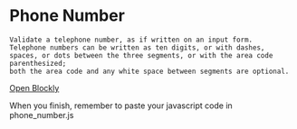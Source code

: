 # Phone Number

```
Validate a telephone number, as if written on an input form.
Telephone numbers can be written as ten digits, or with dashes, spaces, or dots between the three segments, or with the area code parenthesized;
both the area code and any white space between segments are optional.
```

[Open Blockly](https://blockly-demo.appspot.com/static/demos/code/index.html?lang=en)

When you finish, remember to paste your javascript code in phone_number.js
